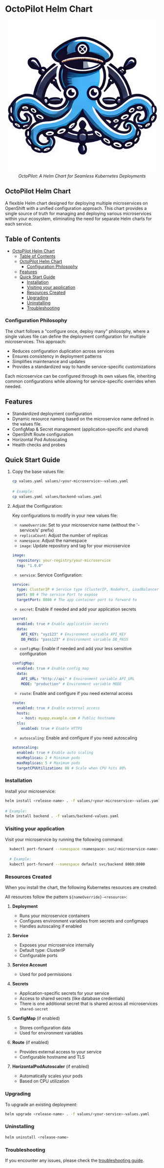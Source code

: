 # OctoPilot Helm Chart

<p align="center">
  <img src="OctoPilot.png" alt="OctoPilot">
  <br>
  <em>OctoPilot: A Helm Chart for Seamless Kubernetes Deployments</em>
</p>


## OctoPilot Helm Chart

A flexible Helm chart designed for deploying multiple microservices on OpenShift with a unified configuration approach. This chart provides a single source of truth for managing and deploying various microservices within your ecosystem, eliminating the need for separate Helm charts for each service.

## Table of Contents

- [OctoPilot Helm Chart](#octopilot-helm-chart)
  - [Table of Contents](#table-of-contents)
  - [OctoPilot Helm Chart](#octopilot-helm-chart-1)
    - [Configuration Philosophy](#configuration-philosophy)
  - [Features](#features)
  - [Quick Start Guide](#quick-start-guide)
    - [Installation](#installation)
    - [Visiting your application](#visiting-your-application)
    - [Resources Created](#resources-created)
    - [Upgrading](#upgrading)
    - [Uninstalling](#uninstalling)
    - [Troubleshooting](#troubleshooting)

### Configuration Philosophy

The chart follows a "configure once, deploy many" philosophy, where a single values file can define the deployment configuration for multiple microservices. This approach:

- Reduces configuration duplication across services
- Ensures consistency in deployment patterns
- Simplifies maintenance and updates
- Provides a standardized way to handle service-specific customizations

Each microservice can be configured through its own values file, inheriting common configurations while allowing for service-specific overrides when needed.

## Features

- Standardized deployment configuration
- Dynamic resource naming based on the microservice name defined in the values file.
- ConfigMap & Secret management (application-specific and shared)
- OpenShift Route configuration
- Horizontal Pod Autoscaling
- Health checks and probes

## Quick Start Guide

1. Copy the base values file:

   ```bash
   cp values.yaml values/<your-microservice>-values.yaml

   # Example:
   cp values.yaml values/backend-values.yaml
   ```

2. Adjust the Configuration:

   Key configurations to modify in your new values file:

   - `nameOverride`: Set to your microservice name (without the '-service/s' prefix)
   - `replicaCount`: Adjust the number of replicas
   - `namespace`: Adjust the namespace
   - `image`: Update repository and tag for your microservice

   ```yaml
   image:
     repository: your-registry/your-microservice
     tag: "1.0.0"
   ```

   - `service`: Service Configuration:

   ```yaml
   service:
     type: ClusterIP # Service type (ClusterIP, NodePort, LoadBalancer)
     port: 80 # The service Port to expose
     targetPort: 8080 # The app container port to forward to
   ```

   - `secret`: Enable if needed and add your application secrets

   ```yaml
   secret:
     enabled: true # Enable application secrets
     data:
       API_KEY: "xyz123" # Environment variable API_KEY
       DB_PASS: "pass123" # Environment variable DB_PASS
   ```

   - `configMap`: Enable if needed and add your less sensitive configuration

   ```yaml
   configMap:
     enabled: true # Enable config map
     data:
       API_URL: "http://api" # Environment variable API_URL
       MODE: "production" # Environment variable MODE
   ```

   - `route`: Enable and configure if you need external access

   ```yaml
   route:
     enabled: true # Enable external access
     hosts:
       - host: myapp.example.com # Public hostname
     tls:
       enabled: true # Enable HTTPS
   ```

   - `autoscaling`: Enable and configure if you need autoscaling

   ```yaml
   autoscaling:
     enabled: true # Enable auto scaling
     minReplicas: 2 # Minimum pods
     maxReplicas: 5 # Maximum pods
     targetCPUUtilization: 80 # Scale when CPU hits 80%
   ```

### Installation

Install your microservice:

```bash
helm install <release-name> . -f values/<your-microservice>-values.yaml

# Example:
helm install backend . -f values/backend-values.yaml
```

### Visiting your application

Visit your microservice by running the following command:

```bash
  kubectl port-forward --namespace <namespace> svc/<microservice-name> <local-port>:<service-port>

  # Example:
  kubectl port-forward --namespace default svc/backend 8080:8080
```

### Resources Created

When you install the chart, the following Kubernetes resources are created:

All resources follow the pattern `${nameOverride}-<resource>`:

1. **Deployment**

   - Runs your microservice containers
   - Configures environment variables from secrets and configmaps
   - Handles autoscaling if enabled

2. **Service**

   - Exposes your microservice internally
   - Default type: ClusterIP
   - Configurable ports

3. **Service Account**

   - Used for pod permissions

4. **Secrets**

   - Application-specific secrets for your service
   - Access to shared secrets (like database credentials)
   - There is one additional secret that is shared across all microservices `shared-secret`

5. **ConfigMap** (if enabled)

   - Stores configuration data
   - Used for environment variables

6. **Route** (if enabled)

   - Provides external access to your service
   - Configurable hostname and TLS

7. **HorizontalPodAutoscaler** (if enabled)
   - Automatically scales your pods
   - Based on CPU utilization

### Upgrading

To upgrade an existing deployment:

```bash
helm upgrade <release-name> . -f values/<your-service>-values.yaml
```

### Uninstalling

```bash
helm uninstall <release-name>
```

### Troubleshooting

If you encounter any issues, please check the [troubleshooting guide](/troubleshooting.md).
